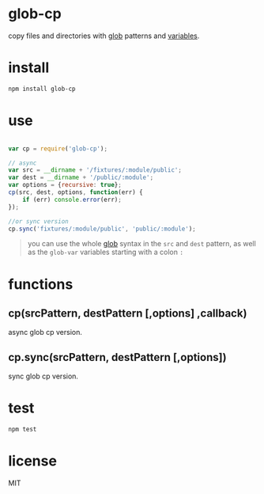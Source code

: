 # glob-cp
copy files and directories with [glob](https://github.com/isaacs/node-glob) patterns and [variables](https://github.com/intesso/glob-resolve).

# install

```bash
npm install glob-cp
```

# use

```js

var cp = require('glob-cp');

// async
var src = __dirname + '/fixtures/:module/public';
var dest = __dirname + '/public/:module';
var options = {recursive: true};
cp(src, dest, options, function(err) {
    if (err) console.error(err);
});

```

```js
//or sync version
cp.sync('fixtures/:module/public', 'public/:module');

```

 > you can use the whole [glob](https://github.com/isaacs/node-glob) syntax in the `src` and `dest` pattern, as well as the `glob-var` variables starting with a colon `:`

# functions

## cp(srcPattern, destPattern [,options] ,callback)
async glob cp version.

## cp.sync(srcPattern, destPattern [,options])
sync glob cp version.


# test
```bash
npm test
```

# license
MIT


